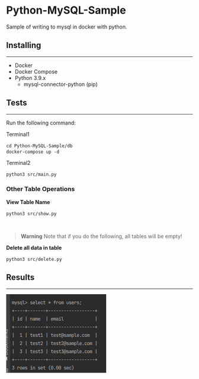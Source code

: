 # Python-MySQL-Sample

Sample of writing to mysql in docker with python.

## Installing

---

- Docker
- Docker Compose
- Python 3.9.x
    - mysql-connector-python (pip)

## Tests

---

Run the following command:

Terminal1
```shell
cd Python-MySQL-Sample/db
docker-compose up -d
```

Terminal2
```shell
python3 src/main.py
```

### Other Table Operations

**View Table Name** <br>
```shell
python3 src/show.py
```

<br>

> **Warning**
> Note that if you do the following, all tables will be empty!

**Delete all data in table** <br>
```shell
python3 src/delete.py
```

## Results

---

![DB_contents](docs/figures/python-mysql-DB.png)

